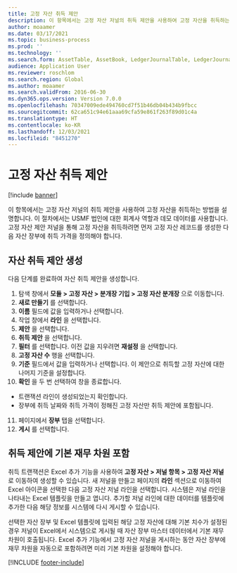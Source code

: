```yaml
---
title: 고정 자산 취득 제안
description: 이 항목에서는 고정 자산 저널의 취득 제안을 사용하여 고정 자산을 취득하는 방법을 설명합니다.
author: moaamer
ms.date: 03/17/2021
ms.topic: business-process
ms.prod: ''
ms.technology: ''
ms.search.form: AssetTable, AssetBook, LedgerJournalTable, LedgerJournalTransAsset, SysQueryForm
audience: Application User
ms.reviewer: roschlom
ms.search.region: Global
ms.author: moaamer
ms.search.validFrom: 2016-06-30
ms.dyn365.ops.version: Version 7.0.0
ms.openlocfilehash: 70347009ede494760cd7f51b46db04b434b9fbcc
ms.sourcegitcommit: 62ca651c94e61aaa69cfa59e861f263f89d01c4a
ms.translationtype: HT
ms.contentlocale: ko-KR
ms.lasthandoff: 12/03/2021
ms.locfileid: "8451270"
---
```

# <a name="propose-fixed-asset-acquisitions"></a>고정 자산 취득 제안

[!include [banner](../../includes/banner.md)]

이 항목에서는 고정 자산 저널의 취득 제안을 사용하여 고정 자산을 취득하는 방법을 설명합니다. 이 절차에서는 USMF 법인에 대한 회계사 역할과 데모 데이터를 사용합니다. 고정 자산 제안 저널을 통해 고정 자산을 취득하려면 먼저 고정 자산 레코드를 생성한 다음 자산 장부에 취득 가격을 정의해야 합니다.

## <a name="create-an-asset-acquisition-proposal"></a>자산 취득 제안 생성

다음 단계를 완료하여 자산 취득 제안을 생성합니다. 

1. 탐색 창에서 **모듈 > 고정 자산 > 분개장 기입 > 고정 자산 분개장** 으로 이동합니다.
2. **새로 만들기** 를 선택합니다.
3. **이름** 필드에 값을 입력하거나 선택합니다.
4. 작업 창에서 **라인** 을 선택합니다.
5. **제안** 을 선택합니다.
6. **취득 제안** 을 선택합니다.
7. **필터** 를 선택합니다. 이전 값을 지우려면 **재설정** 을 선택합니다.
8. **고정 자산 수** 행을 선택합니다.
9. **기준** 필드에서 값을 입력하거나 선택합니다. 이 제안으로 취득할 고정 자산에 대한 나머지 기준을 설정합니다.  
10. **확인** 을 두 번 선택하여 창을 종료합니다.
- 트랜잭션 라인이 생성되었는지 확인합니다.  
- 장부에 취득 날짜와 취득 가격이 정해진 고정 자산만 취득 제안에 포함됩니다.  
11. 페이지에서 **장부** 탭을 선택합니다.
12. **게시** 를 선택합니다.

## <a name="include-default-financial-dimensions-in-an-acquisition-proposal"></a>취득 제안에 기본 재무 차원 포함

취득 트랜잭션은 Excel 추가 기능을 사용하여 **고정 자산 > 저널 항목 > 고정 자산 저널** 로 이동하여 생성할 수 있습니다. 새 저널을 만들고 페이지의 **라인** 섹션으로 이동하여 Excel 아이콘을 선택한 다음 고정 자산 저널 라인을 선택합니다. 시스템은 저널 라인을 나타내는 Excel 템플릿을 만들고 엽니다. 추가할 저널 라인에 대한 데이터를 템플릿에 추가한 다음 해당 정보를 시스템에 다시 게시할 수 있습니다. 

선택한 자산 장부 및 Excel 템플릿에 입력된 해당 고정 자산에 대해 기본 치수가 설정된 경우 저널이 Excel에서 시스템으로 게시될 때 자산 장부 마스터 데이터에서 기본 재무 차원이 호출됩니다. Excel 추가 기능에서 고정 자산 저널을 게시하는 동안 자산 장부에 재무 차원을 자동으로 포함하려면 미리 기본 차원을 설정해야 합니다.  


[!INCLUDE [footer-include](../../../includes/footer-banner.md)]
